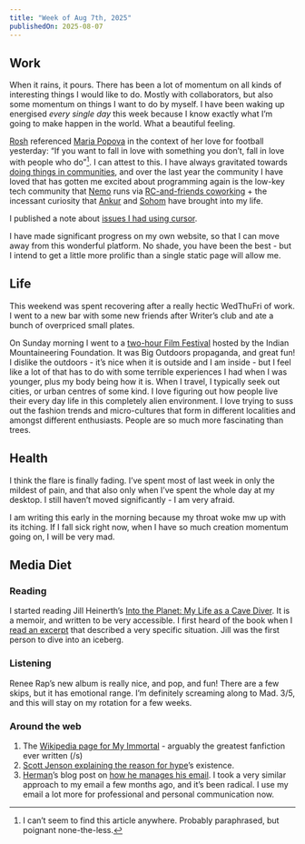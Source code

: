 ```yaml
---
title: "Week of Aug 7th, 2025"
publishedOn: 2025-08-07
---
```


## Work

When it rains, it pours. There has been a lot of momentum on all kinds of interesting things I would like to do. Mostly with collaborators, but also some momentum on things I want to do by myself. I have been waking up energised _every single day_ this week because I know exactly what I’m going to make happen in the world. What a beautiful feeling.

[Rosh](https://in.linkedin.com/in/roshni-ranganathan) referenced [Maria Popova](https://www.themarginalian.org/) in the context of her love for football yesterday: “If you want to fall in love with something you don’t, fall in love with people who do”[^1]. I can attest to this. I have always gravitated towards [doing things in communities](https://ankursethi.com/blog/i-learn-best-when-im-part-of-a-community/), and over the last year the community I have loved that has gotten me excited about programming again is the low-key tech community that [Nemo](https://captnemo.in/) runs via [RC-and-friends coworking](https://captnemo.in/cowork/) + the incessant curiosity that [Ankur](https://ankursethi.com/) and [Sohom](https://signalshore.net/) have brought into my life.

I published a note about [issues I had using cursor](/blog/cursor-ux-issues).

I have made significant progress on my own website, so that I can move away from this wonderful platform. No shade, you have been the best - but I intend to get a little more prolific than a single static page will allow me.

## Life

This weekend was spent recovering after a really hectic WedThuFri of work. I went to a new bar with some new friends after Writer’s club and ate a bunch of overpriced small plates.

On Sunday morning I went to a [two-hour Film Festival](https://bangaloreinternationalcentre.org/event/imf-mountain-film-festival-india-tour-2025/) hosted by the Indian Mountaineering Foundation. It was Big Outdoors propaganda, and great fun! I dislike the outdoors - it’s nice when it is outside and I am inside - but I feel like a lot of that has to do with some terrible experiences I had when I was younger, plus my body being how it is. When I travel, I typically seek out cities, or urban centres of some kind. I love figuring out how people live their every day life in this completely alien environment. I love trying to suss out the fashion trends and micro-cultures that form in different localities and amongst different enthusiasts. People are so much more fascinating than trees.

## Health

I think the flare is finally fading. I’ve spent most of last week in only the mildest of pain, and that also only when I’ve spent the whole day at my desktop. I still haven’t moved significantly - I am very afraid.

I am writing this early in the morning because my throat woke mw up with its itching. If I fall sick right now, when I have so much creation momentum going on, I will be very mad.

## Media Diet

### Reading

I started reading Jill Heinerth’s [Into the Planet: My Life as a Cave Diver](https://www.goodreads.com/book/show/43131602-into-the-planet). It is a memoir, and written to be very accessible. I first heard of the book when I [read an excerpt](https://www.wbur.org/onlyagame/2019/09/20/jill-heinerth-cave-diving-antarctica) that described a very specific situation. Jill was the first person to dive into an iceberg.

### Listening

Renee Rap’s new album is really nice, and pop, and fun! There are a few skips, but it has emotional range. I’m definitely screaming along to Mad. 3/5, and this will stay on my rotation for a few weeks.

### Around the web

1. The [Wikipedia page for My Immortal](<https://en.wikipedia.org/wiki/My_Immortal_(fan_fiction)>) - arguably the greatest fanfiction ever written (/s)
2. [Scott Jenson explaining the reason for hype](https://jenson.org/hype/)’s existence.
3. [Herman](https://herman.bearblog.dev/)’s blog post on [how he manages his email](https://herman.bearblog.dev/digital-hygiene-emails/). I took a very similar approach to my email a few months ago, and it’s been radical. I use my email a lot more for professional and personal communication now.

[^1]: I can’t seem to find this article anywhere. Probably paraphrased, but poignant none-the-less.
